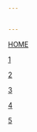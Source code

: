 ```yaml
---


---
```


<p><a href="https://stephenleegreenhalgh.github.io/index">HOME</a></p>

<p><a href="https://stephenleegreenhalgh.github.io/1">1</a></p>
<p><a href="https://stephenleegreenhalgh.github.io/2">2</a></p>
<p><a href="https://stephenleegreenhalgh.github.io/3">3</a></p>
<p><a href="https://stephenleegreenhalgh.github.io/3">4</a></p>
<p><a href="https://stephenleegreenhalgh.github.io/5">5</a></p>

